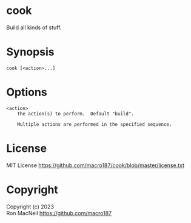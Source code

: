 cook
====

Build all kinds of stuff.



Synopsis
========

```
cook [<action>...]
```



Options
=======

```
<action>
    The action(s) to perform.  Default "build".

    Multiple actions are performed in the specified sequence.
```



License
=======

MIT License <https://github.com/macro187/cook/blob/master/license.txt>



Copyright
=========

Copyright (c) 2023  
Ron MacNeil <https://github.com/macro187>
